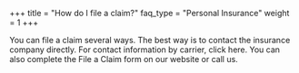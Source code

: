 +++
title = "How do I file a claim?"
faq_type = "Personal Insurance"
weight = 1
+++

You can file a claim several ways. The best way is to contact the insurance company directly. For contact information by carrier, click here. You can also complete the File a Claim form on our website or call us.